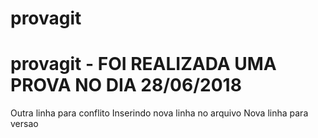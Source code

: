 # provagit
# provagit - FOI REALIZADA UMA PROVA NO DIA 28/06/2018
Outra linha para conflito
Inserindo nova linha no arquivo
Nova linha para versao
